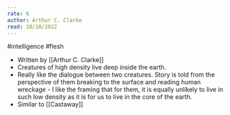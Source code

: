 ```yaml
---
rate: 6
author: Arthur C. Clarke
read: 10/10/2022
---
```


#intelligence #flesh


- Written by [[Arthur C. Clarke]]
- Creatures of high density live deep inside the earth.
- Really like the dialogue between two creatures. Story is told from the perspective of them breaking to the surface and reading human wreckage - I like the framing that for them, it is equally unlikely to live in such low density as it is for us to live in the core of the earth.
- Similar to [[Castaway]]